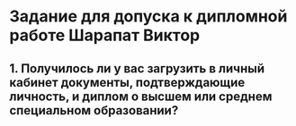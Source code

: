 # Задание для допуска к дипломной работе Шарапат Виктор


## 1. Получилось ли у вас загрузить в личный кабинет документы, подтверждающие личность, и диплом о высшем или среднем специальном образовании?
